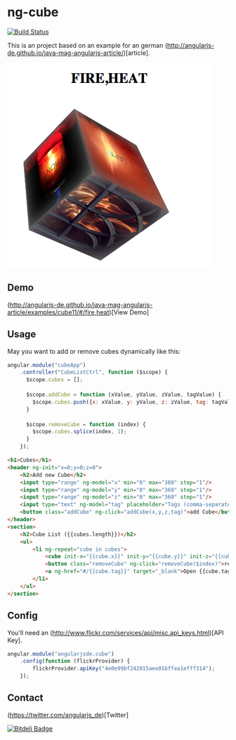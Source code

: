 ng-cube
======
[![Build Status](https://travis-ci.org/angularjs-de/ng-cube.png)](https://travis-ci.org/angularjs-de/ng-cube)

This is an project based on an example for an german (http://angularjs-de.github.io/java-mag-angularjs-article/)[article].

![](cube-demo.png)

## Demo

(http://angularjs-de.github.io/java-mag-angularjs-article/examples/cube11/#/fire,heat)[View Demo]


## Usage
May you want to add or remove cubes dynamically like this:
```js
angular.module("cubeApp")
    .controller("CubeListCtrl", function ($scope) {
      $scope.cubes = [];

      $scope.addCube = function (xValue, yValue, zValue, tagValue) {
        $scope.cubes.push({x: xValue, y: yValue, z: zValue, tag: tagValue});
      }

      $scope.removeCube = function (index) {
        $scope.cubes.splice(index, 1);
      }
    });
```
```html
<h1>Cubes</h1>
<header ng-init="x=0;y=0;z=0">
    <h2>Add new Cube</h2>
    <input type="range" ng-model="x" min="0" max="360" step="1"/>
    <input type="range" ng-model="y" min="0" max="360" step="1"/>
    <input type="range" ng-model="z" min="0" max="360" step="1"/>
    <input type="text" ng-model="tag" placeholder="Tags (comma-separated)"/>
    <button class="addCube" ng-click="addCube(x,y,z,tag)">add Cube</button>
</header>
<section>
    <h2>Cube List ({{cubes.length}})</h2>
    <ul>
        <li ng-repeat="cube in cubes">
            <cube init-x="{{cube.x}}" init-y="{{cube.y}}" init-z="{{cube.z}}" tag="{{cube.tag}}"></cube>
            <button class="removeCube" ng-click="removeCube($index)">remove this cube</button>
            <a ng-href="#/{{cube.tag}}" target="_blank">Open {{cube.tag}} in a new window</a>
        </li>
    </ul>
</section>

```

## Config
You'll need an (http://www.flickr.com/services/api/misc.api_keys.html)[API Key].
```js
angular.module("angularjsde.cube")
    .config(function (flickrProvider) {
        flickrProvider.apiKey("4e0e99bf242015aee01bffea1efff314");
    });
```

## Contact

(https://twitter.com/angularjs_de)[Twitter]


[![Bitdeli Badge](https://d2weczhvl823v0.cloudfront.net/angularjs-de/ng-cube/trend.png)](https://bitdeli.com/free "Bitdeli Badge")

